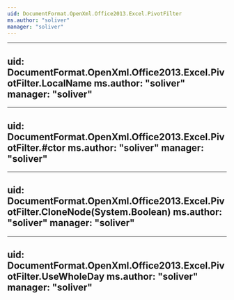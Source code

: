 ```yaml
---
uid: DocumentFormat.OpenXml.Office2013.Excel.PivotFilter
ms.author: "soliver"
manager: "soliver"
---
```


---
uid: DocumentFormat.OpenXml.Office2013.Excel.PivotFilter.LocalName
ms.author: "soliver"
manager: "soliver"
---

---
uid: DocumentFormat.OpenXml.Office2013.Excel.PivotFilter.#ctor
ms.author: "soliver"
manager: "soliver"
---

---
uid: DocumentFormat.OpenXml.Office2013.Excel.PivotFilter.CloneNode(System.Boolean)
ms.author: "soliver"
manager: "soliver"
---

---
uid: DocumentFormat.OpenXml.Office2013.Excel.PivotFilter.UseWholeDay
ms.author: "soliver"
manager: "soliver"
---
